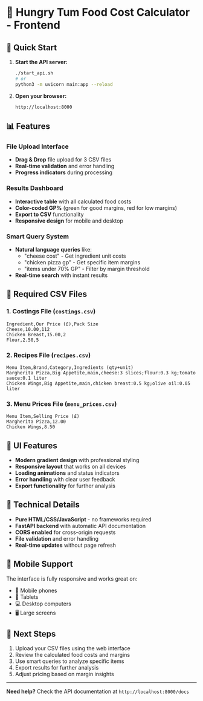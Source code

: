 # 👹 Hungry Tum Food Cost Calculator - Frontend

## 🚀 Quick Start

1. **Start the API server:**
   ```bash
   ./start_api.sh
   # or
   python3 -m uvicorn main:app --reload
   ```

2. **Open your browser:**
   ```
   http://localhost:8000
   ```

## 📊 Features

### File Upload Interface
- **Drag & Drop** file upload for 3 CSV files
- **Real-time validation** and error handling
- **Progress indicators** during processing

### Results Dashboard
- **Interactive table** with all calculated food costs
- **Color-coded GP%** (green for good margins, red for low margins)
- **Export to CSV** functionality
- **Responsive design** for mobile and desktop

### Smart Query System
- **Natural language queries** like:
  - "cheese cost" - Get ingredient unit costs
  - "chicken pizza gp" - Get specific item margins
  - "items under 70% GP" - Filter by margin threshold
- **Real-time search** with instant results

## 📁 Required CSV Files

### 1. Costings File (`costings.csv`)
```csv
Ingredient,Our Price (£),Pack Size
Cheese,10.00,112
Chicken Breast,15.00,2
Flour,2.50,5
```

### 2. Recipes File (`recipes.csv`)
```csv
Menu Item,Brand,Category,Ingredients (qty+unit)
Margherita Pizza,Big Appetite,main,cheese:3 slices;flour:0.3 kg;tomato sauce:0.1 liter
Chicken Wings,Big Appetite,main,chicken breast:0.5 kg;olive oil:0.05 liter
```

### 3. Menu Prices File (`menu_prices.csv`)
```csv
Menu Item,Selling Price (£)
Margherita Pizza,12.00
Chicken Wings,8.50
```

## 🎨 UI Features

- **Modern gradient design** with professional styling
- **Responsive layout** that works on all devices
- **Loading animations** and status indicators
- **Error handling** with clear user feedback
- **Export functionality** for further analysis

## 🔧 Technical Details

- **Pure HTML/CSS/JavaScript** - no frameworks required
- **FastAPI backend** with automatic API documentation
- **CORS enabled** for cross-origin requests
- **File validation** and error handling
- **Real-time updates** without page refresh

## 📱 Mobile Support

The interface is fully responsive and works great on:
- 📱 Mobile phones
- 📱 Tablets  
- 💻 Desktop computers
- 🖥️ Large screens

## 🚀 Next Steps

1. Upload your CSV files using the web interface
2. Review the calculated food costs and margins
3. Use smart queries to analyze specific items
4. Export results for further analysis
5. Adjust pricing based on margin insights

---

**Need help?** Check the API documentation at `http://localhost:8000/docs`
